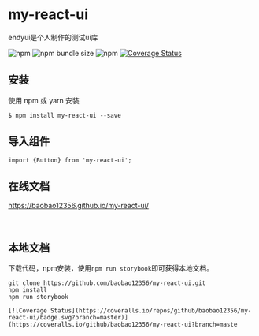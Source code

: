 # my-react-ui
endyui是个人制作的测试ui库

![npm](https://img.shields.io/npm/v/my-react-ui)
![npm bundle size](https://img.shields.io/bundlephobia/min/my-react-ui)
![npm](https://img.shields.io/npm/dt/my-react-ui)
[![Coverage Status](https://coveralls.io/repos/github/baobao12356/my-react-ui/badge.svg?branch=master)](https://coveralls.io/github/baobao12356/my-react-ui?branch=master)


## 安装
使用 npm 或 yarn 安装

```
$ npm install my-react-ui --save
```

## 导入组件

```
import {Button} from 'my-react-ui';
```

## 在线文档

https://baobao12356.github.io/my-react-ui/

<br />

## 本地文档

下载代码，npm安装，使用`npm run storybook`即可获得本地文档。
```
git clone https://github.com/baobao12356/my-react-ui.git
npm install 
npm run storybook

[![Coverage Status](https://coveralls.io/repos/github/baobao12356/my-react-ui/badge.svg?branch=master)](https://coveralls.io/github/baobao12356/my-react-ui?branch=maste